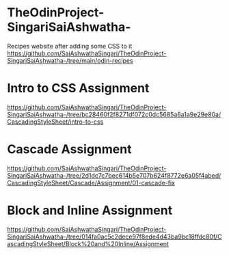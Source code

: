 # TheOdinProject-SingariSaiAshwatha-
Recipes website after adding some CSS to it
https://github.com/SaiAshwathaSingari/TheOdinProject-SingariSaiAshwatha-/tree/main/odin-recipes
# Intro to CSS Assignment
https://github.com/SaiAshwathaSingari/TheOdinProject-SingariSaiAshwatha-/tree/bc28460f2f8271df072c0dc5685a6a1a9e29e80a/CascadingStyleSheet/intro-to-css
# Cascade Assignment
https://github.com/SaiAshwathaSingari/TheOdinProject-SingariSaiAshwatha-/tree/2d1dc7c7bec614b5e707b624f8772e6a05f4abed/CascadingStyleSheet/Cascade/Assignment/01-cascade-fix
# Block and Inline Assignment
https://github.com/SaiAshwathaSingari/TheOdinProject-SingariSaiAshwatha-/tree/014fa0ac5c2dece97f8ede4d43ba9bc18ffdc80f/CascadingStyleSheet/Block%20and%20Inline/Assignment
